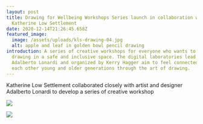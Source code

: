 ```yaml
---
layout: post
title: Drawing for Wellbeing Workshops Series launch in collaboration with
  Katherine Low Settlement
date: 2020-12-14T21:26:45.658Z
featured_image:
  image: /assets/uploads/kls-drawing-04.jpg
  alt: apple and leaf in golden bowl pencil drawing
introduction: A series of creative workshops for everyone who wants to practice
  drawing in a safe and inclusive space. The digital laboratories lead by
  Adalberto Lonardi and organized by Kerry Hagger aim to feel connected with
  each other young and older generations through the art of drawing.
---
```

Katherine Low Settlement collaborated closely with artist and designer Adalberto Lonardi to develop a series of creative workshop

![](/assets/uploads/drawing4.jpg)



![](/assets/uploads/drawing.jpg)